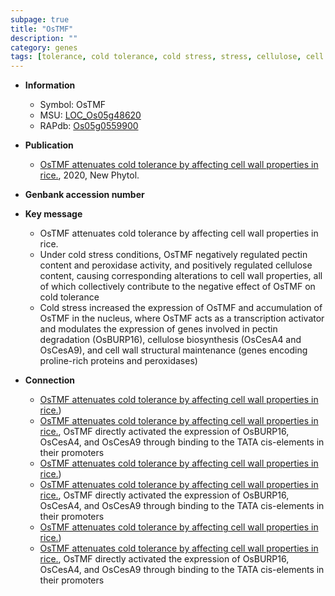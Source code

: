 ```yaml
---
subpage: true
title: "OsTMF"
description: ""
category: genes
tags: [tolerance, cold tolerance, cold stress, stress, cellulose, cell wall, transcription activator, cold]
---
```


* **Information**  
    + Symbol: OsTMF  
    + MSU: [LOC_Os05g48620](http://rice.plantbiology.msu.edu/cgi-bin/ORF_infopage.cgi?orf=LOC_Os05g48620)  
    + RAPdb: [Os05g0559900](http://rapdb.dna.affrc.go.jp/viewer/gbrowse_details/irgsp1?name=Os05g0559900)  

* **Publication**  
    + [OsTMF attenuates cold tolerance by affecting cell wall properties in rice.](http://www.ncbi.nlm.nih.gov/pubmed?term=OsTMF+attenuates+cold+tolerance+by+affecting+cell+wall+properties+in+rice.%5BTitle%5D), 2020, New Phytol.

* **Genbank accession number**  

* **Key message**  
    + OsTMF attenuates cold tolerance by affecting cell wall properties in rice.
    + Under cold stress conditions, OsTMF negatively regulated pectin content and peroxidase activity, and positively regulated cellulose content, causing corresponding alterations to cell wall properties, all of which collectively contribute to the negative effect of OsTMF on cold tolerance
    + Cold stress increased the expression of OsTMF and accumulation of OsTMF in the nucleus, where OsTMF acts as a transcription activator and modulates the expression of genes involved in pectin degradation (OsBURP16), cellulose biosynthesis (OsCesA4 and OsCesA9), and cell wall structural maintenance (genes encoding proline-rich proteins and peroxidases)

* **Connection**  
    + [OsTMF attenuates cold tolerance by affecting cell wall properties in rice.](genes+encoding+proline-rich+proteins+and+peroxidases))
    + [OsTMF attenuates cold tolerance by affecting cell wall properties in rice.](http://www.ncbi.nlm.nih.gov/pubmed?term=OsTMF+attenuates+cold+tolerance+by+affecting+cell+wall+properties+in+rice.%5BTitle%5D),  OsTMF directly activated the expression of OsBURP16, OsCesA4, and OsCesA9 through binding to the TATA cis-elements in their promoters
    + [OsTMF attenuates cold tolerance by affecting cell wall properties in rice.](genes+encoding+proline-rich+proteins+and+peroxidases))
    + [OsTMF attenuates cold tolerance by affecting cell wall properties in rice.](http://www.ncbi.nlm.nih.gov/pubmed?term=OsTMF+attenuates+cold+tolerance+by+affecting+cell+wall+properties+in+rice.%5BTitle%5D),  OsTMF directly activated the expression of OsBURP16, OsCesA4, and OsCesA9 through binding to the TATA cis-elements in their promoters
    + [OsTMF attenuates cold tolerance by affecting cell wall properties in rice.](genes+encoding+proline-rich+proteins+and+peroxidases))
    + [OsTMF attenuates cold tolerance by affecting cell wall properties in rice.](http://www.ncbi.nlm.nih.gov/pubmed?term=OsTMF+attenuates+cold+tolerance+by+affecting+cell+wall+properties+in+rice.%5BTitle%5D),  OsTMF directly activated the expression of OsBURP16, OsCesA4, and OsCesA9 through binding to the TATA cis-elements in their promoters



